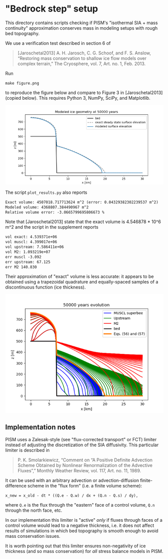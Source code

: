 # "Bedrock step" setup

This directory contains scripts checking if PISM's "isothermal SIA + mass continuity"
approximation conserves mass in modeling setups with rough bed topography.

We use a verification test described in section 6 of

> [Jaroschetal2013] A. H. Jarosch, C. G. Schoof, and F. S. Anslow, “Restoring mass
> conservation to shallow ice flow models over complex terrain,” The Cryosphere, vol. 7,
> Art. no. 1, Feb. 2013.

Run

    make figure.png

to reproduce the figure below and compare to Figure 3 in [Jaroschetal2013] (copied below).
This requires Python 3, NumPy, SciPy, and Matplotlib.

![img](figure.png "Steady-state and modeled geometry at 50000 years")

The script `plot_results.py` also reports

    Exact volume: 4507018.717713624 m^2 (error: 0.04329382302239537 m^2)
    Modeled volume: 4368807.384490967 m^2
    Relative volume error: -3.0665799695806673 %

Note that [Jaroschetal2013] state that the exact volume is 4.546878 * 10^6 m^2 and the
script in the supplement reports

    vol exact: 4.539371e+06
    vol muscl: 4.399017e+06
    vol upstream: 7.586411e+06
    vol M2: 1.093219e+07
    err muscl -3.092
    err upstream: 67.125
    err M2 140.830

Their approximation of "exact" volume is less accurate: it appears to be obtained using a
trapezoidal quadrature and equally-spaced samples of a discontinuous function (ice
thickness).

![img](figure-jarosch2013.png "Figure 3 in Jarosch et al, 2013")

## Implementation notes

PISM uses a Zalesak-style (see "flux-corrected transport" or FCT) limiter instead of
adjusting the discretization of the SIA diffusivity. This particular limiter is described
in

> P. K. Smolarkiewicz, “Comment on “A Positive Definite Advection Scheme Obtained by
> Nonlinear Renormalization of the Advective Fluxes”,” Monthly Weather Review, vol. 117,
> Art. no. 11, 1989.

It can be used with an arbitrary advection or advection-diffusion finite-difference scheme
in the "flux form" (i.e. a finite volume scheme):

    x_new = x_old - dt * ((Q.e - Q.w) / dx + (Q.n - Q.s) / dy),

where `Q.e` is the flux through the "eastern" face of a control volume, `Q.n` through the
north face, etc.

In our implementation this limiter is "active" *only* if fluxes through faces of a control
volume would lead to a negative thickness, i.e. it does not affect results of simulations
in which bed topography is smooth enough to avoid mass conservation issues.

It is worth pointing out that this limiter ensures non-negativity of ice thickness (and so
mass conservation) for *all* stress balance models in PISM.
